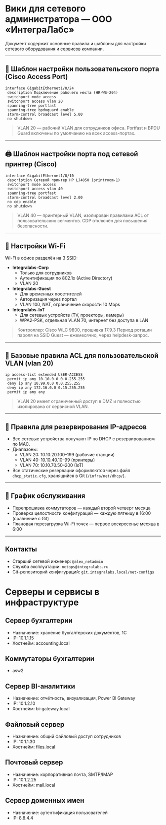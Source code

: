 # Вики для сетевого администратора — ООО «ИнтеграЛабс»

Документ содержит основные правила и шаблоны для настройки сетевого оборудования и сервисов компании.

---

## 🔌 Шаблон настройки пользовательского порта (Cisco Access Port)

```
interface GigabitEthernet1/0/24
 description Подключение рабочего места (HR-WS-204)
 switchport mode access
 switchport access vlan 20
 spanning-tree portfast
 spanning-tree bpduguard enable
 storm-control broadcast level 5.00
 no shutdown
```

> VLAN 20 — рабочий VLAN для сотрудников офиса.
> Portfast и BPDU Guard включены по умолчанию на всех access-портах.

---

## 🖨️ Шаблон настройки порта под сетевой принтер (Cisco)

```
interface GigabitEthernet1/0/10
 description Сетевой принтер HP LJ4050 (printroom-1)
 switchport mode access
 switchport access vlan 40
 spanning-tree portfast
 storm-control broadcast level 2.00
 no cdp enable
 no shutdown
```

> VLAN 40 — принтерный VLAN, изолирован правилами ACL от пользовательских сегментов.
> CDP отключён для повышения безопасности.

---

## 📡 Настройки Wi-Fi

Wi-Fi в офисе разделён на 3 SSID:

- **Integralabs-Corp**
  - Только для сотрудников
  - Аутентификация по 802.1x (Active Directory)
  - VLAN 20
- **Integralabs-Guest**
  - Для временных посетителей
  - Авторизация через портал
  - VLAN 100, NAT, ограничение скорости 10 Mbps
- **Integralabs-IoT**
  - Для сетевых устройств (TV, проекторы, камеры)
  - WPA2-PSK, отдельная VLAN 70, интернет без доступа в LAN

> Контроллер: Cisco WLC 9800, прошивка 17.9.3
> Период ротации пароля на SSID Guest — ежемесячно, через helpdesk-запрос.

---

## 🧱 Базовые правила ACL для пользовательской VLAN (vlan 20)

```
ip access-list extended USER-ACCESS
 permit ip any 10.10.0.0 0.0.255.255
 deny ip any 10.99.0.0 0.0.255.255
 deny ip any 172.16.0.0 0.15.255.255
 permit ip any any
```

> VLAN 20 имеет ограниченный доступ в DMZ и полностью изолирована от сервисной VLAN.

---

## 🔁 Правила для резервирования IP-адресов

- Все сетевые устройства получают IP по DHCP с резервированием по MAC.
- Диапазоны:
  - VLAN 20: 10.10.20.100–199 (рабочие станции)
  - VLAN 40: 10.10.40.10–99 (принтеры)
  - VLAN 70: 10.10.70.50–200 (IoT)
- Все статические резервации оформляются через файл `dhcp_static.cfg`, хранящийся в Git (`/infra/net/dhcp/`).

---

## 🔄 График обслуживания

- Перепрошивка коммутаторов — каждый второй четверг месяца
- Проверка целостности конфигураций — каждую пятницу в 16:00 (сравнение с Git)
- Плановая перезагрузка Wi-Fi точек — первое воскресенье месяца в 6:00

---

## Контакты

- Старший сетевой инженер: `@alex_netadmin`
- Служба эксплуатации: `netops@integralabs.ru`
- Git-репозиторий конфигураций: `git.integralabs.local/net-configs`

# Серверы и сервисы в инфраструктуре

## Сервер бухгалтерии
- Назначение: хранение бухгалтерских документов, 1С
- IP: 10.1.1.15
- Хостнейм: accounting.local

## Коммутаторы бухгалтерии
- asw2

## Сервер BI-аналитики
- Назначение: отчётность, визуализация, Power BI Gateway
- IP: 10.1.2.10
- Хостнейм: bi-gateway.local

## Файловый сервер
- Назначение: общий файловый доступ сотрудников
- IP: 10.1.1.30
- Хостнейм: files.local

## Почтовый сервер
- Назначение: корпоративная почта, SMTP/IMAP
- IP: 10.1.2.25
- Хостнейм: mail.local

## Сервер доменных имен
- Назначение: аутентификация пользователей
- IP: 8.8.4.4